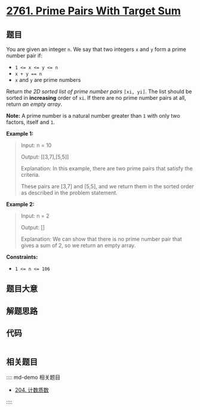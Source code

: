 # [2761. Prime Pairs With Target Sum](https://leetcode.com/problems/prime-pairs-with-target-sum/)

## 题目

You are given an integer `n`. We say that two integers `x` and `y` form a
prime number pair if:

  * `1 <= x <= y <= n`
  * `x + y == n`
  * `x` and `y` are prime numbers

Return _the 2D sorted list of prime number pairs_ `[xi, yi]`. The list should
be sorted in **increasing** order of `xi`. If there are no prime number pairs
at all, return _an empty array_.

**Note:** A prime number is a natural number greater than `1` with only two
factors, itself and `1`.



**Example 1:**

> Input: n = 10
> 
> Output: [[3,7],[5,5]]
> 
> Explanation: In this example, there are two prime pairs that satisfy the criteria. 
> 
> These pairs are [3,7] and [5,5], and we return them in the sorted order as described in the problem statement.

**Example 2:**

> Input: n = 2
> 
> Output: []
> 
> Explanation: We can show that there is no prime number pair that gives a sum of 2, so we return an empty array. 

**Constraints:**

  * `1 <= n <= 106`


## 题目大意

## 解题思路

## 代码

```javascript

```

## 相关题目

:::: md-demo 相关题目
- [204. 计数质数](https://leetcode.com/problems/count-primes)

::::
